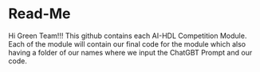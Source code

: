 # Read-Me

Hi Green Team!!!
This github contains each AI-HDL Competition Module.
Each of the module will contain our final code for the module which also having a folder of our names where we input the ChatGBT Prompt and our code.
